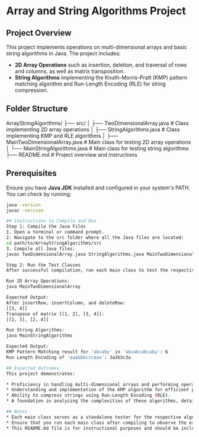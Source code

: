 # Array and String Algorithms Project

## Project Overview
This project implements operations on multi-dimensional arrays and basic string algorithms in Java. The project includes:
- **2D Array Operations** such as insertion, deletion, and traversal of rows and columns, as well as matrix transposition.
- **String Algorithms** implementing the Knuth-Morris-Pratt (KMP) pattern matching algorithm and Run-Length Encoding (RLE) for string compression.

## Folder Structure
ArrayStringAlgorithms/ ├── src/ │ ├── TwoDimensionalArray.java # Class implementing 2D array operations │ ├── StringAlgorithms.java # Class implementing KMP and RLE algorithms │ ├── MainTwoDimensionalArray.java # Main class for testing 2D array operations │ └── MainStringAlgorithms.java # Main class for testing string algorithms ├── README.md # Project overview and instructions

## Prerequisites
Ensure you have **Java JDK** installed and configured in your system's PATH. You can check by running:
```bash
java -version
javac -version

## Instructions to Compile and Run
Step 1: Compile the Java Files
1. Open a terminal or command prompt.
2. Navigate to the src folder where all the Java files are located:
cd path/to/ArrayStringAlgorithms/src
3. Compile all Java files:
javac TwoDimensionalArray.java StringAlgorithms.java MainTwoDimensionalArray.java MainStringAlgorithms.java

Step 2: Run the Test Classes
After successful compilation, run each main class to test the respective algorithms.

Run 2D Array Operations:
java MainTwoDimensionalArray

Expected Output:
After insertRow, insertColumn, and deleteRow:
[[3, 4]]
Transpose of matrix [[1, 2], [3, 4]]:
[[1, 3], [2, 4]]

Run String Algorithms:
java MainStringAlgorithms

Expected Output:
KMP Pattern Matching result for 'abcaby' in 'abxabcabcaby': 6
Run Length Encoding of 'aaabbbcccaaa': 3a3b3c3a

## Expected Outcomes
This project demonstrates:

* Proficiency in handling multi-dimensional arrays and performing operations on them.
* Understanding and implementation of the KMP algorithm for efficient pattern matching.
* Ability to compress strings using Run-Length Encoding (RLE).
* A foundation in analyzing the complexities of these algorithms, detailed in a separate complexity analysis report.

## Notes
* Each main class serves as a standalone tester for the respective algorithms.
* Ensure that you run each main class after compiling to observe the expected outputs.
* This README.md file is for instructional purposes and should be included in the root directory of the project.
